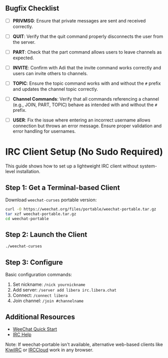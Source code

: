 ## Bugfix Checklist

- [ ] **PRIVMSG**: Ensure that private messages are sent and received correctly.
- [ ] **QUIT**: Verify that the quit command properly disconnects the user from the server.
- [ ] **PART**: Check that the part command allows users to leave channels as expected.
- [ ] **INVITE**: Confirm with Adi that the invite command works correctly and users can invite others to channels.
- [ ] **TOPIC**: Ensure the topic command works with and without the `#` prefix and updates the channel topic correctly.
- [ ] **Channel Commands**: Verify that all commands referencing a channel (e.g., JOIN, PART, TOPIC) behave as intended with and without the `#` prefix.
- [ ] **USER**: Fix the issue where entering an incorrect username allows connection but throws an error message. Ensure proper validation and error handling for usernames.


# IRC Client Setup (No Sudo Required)

This guide shows how to set up a lightweight IRC client without system-level installation.

## Step 1: Get a Terminal-based Client

Download `weechat-curses` portable version:
```bash
curl -O https://weechat.org/files/portable/weechat-portable.tar.gz
tar xzf weechat-portable.tar.gz
cd weechat-portable
```

## Step 2: Launch the Client
```bash
./weechat-curses
```

## Step 3: Configure

Basic configuration commands:
1. Set nickname: `/nick yournickname`
2. Add server: `/server add libera irc.libera.chat`
3. Connect: `/connect libera`
4. Join channel: `/join #channelname`

## Additional Resources

- [WeeChat Quick Start](https://weechat.org/files/doc/stable/weechat_quickstart.en.html)
- [IRC Help](https://www.irchelp.org/)

Note: If weechat-portable isn't available, alternative web-based clients like [KiwiIRC](https://kiwiirc.com/) or [IRCCloud](https://www.irccloud.com/) work in any browser.
